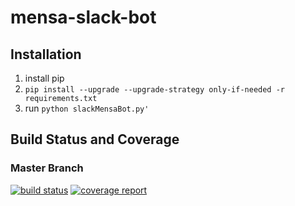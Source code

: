 # mensa-slack-bot
## Installation
1. install pip
2. `pip install --upgrade --upgrade-strategy only-if-needed -r requirements.txt`
3. run `python slackMensaBot.py'`

## Build Status and Coverage
### Master Branch
[![build status](https://wiwi-gitlab.uni-muenster.de/Woda/mensa-slack-bot/badges/master/build.svg)](https://wiwi-gitlab.uni-muenster.de/Woda/mensa-slack-bot/commits/master) [![coverage report](https://wiwi-gitlab.uni-muenster.de/Woda/mensa-slack-bot/badges/master/coverage.svg)](https://wiwi-gitlab.uni-muenster.de/Woda/mensa-slack-bot/commits/master)
